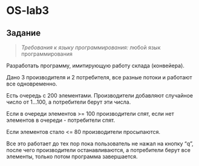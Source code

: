 # OS-lab3

## Задание 

> *Требования к языку программирования:* любой язык программирования

Разработать программу, имитирующую работу склада (конвейера).

Дано 3 производителя и 2 потребителя, все разные потоки и работают все одновременно.

Есть очередь с 200 элементами. Производители добавляют случайное число от 1…100, а потребители берут эти числа.

Если в очереди элементов >= 100 производители спят, если нет элементов в очереди - потребители спят.

Если элементов стало <= 80 производители просыпаются.

Все это работает до тех пор пока пользователь не нажал на кнопку “q”, после чего производители останавливаются, а потребители берут все элементы, только потом программа завершается.

